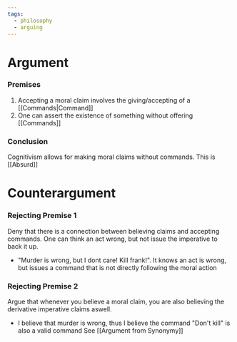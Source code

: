 ```yaml
---
tags:
  - philosophy
  - arguing
---
```

# Argument
### Premises
1. Accepting a moral claim involves the giving/accepting of a [[Commands|Command]]
2. One can assert the existence of something without offering [[Commands]]
### Conclusion
Cognitivism allows for making moral claims without commands. This is [[Absurd]]
# Counterargument
### Rejecting Premise 1
Deny that there is a connection between believing claims and accepting commands.
One can think an act wrong, but not issue the imperative to back it up.
- "Murder is wrong, but I dont care! Kill frank!". It knows an act is wrong, but issues a command that is not directly following the moral action
### Rejecting Premise 2
Argue that whenever you believe a moral claim, you are also believing the derivative imperative claims aswell.
- I believe that murder is wrong, thus I believe the command "Don't kill" is also a valid command
See [[Argument from Synonymy]]